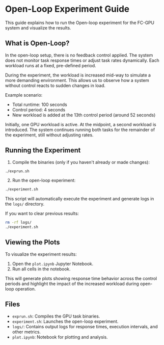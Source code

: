 # Open-Loop Experiment Guide

This guide explains how to run the Open-loop experiment for the FC-GPU system and visualize the results.

## What is Open-Loop?

In the open-loop setup, there is no feedback control applied. The system does not monitor task response times or adjust task rates dynamically. Each workload runs at a fixed, pre-defined period.

During the experiment, the workload is increased mid-way to simulate a more demanding environment. This allows us to observe how a system without control reacts to sudden changes in load.

Example scenario:
- Total runtime: 100 seconds
- Control period: 4 seconds
- New workload is added at the 13th control period (around 52 seconds)

Initially, one GPU workload is active. At the midpoint, a second workload is introduced. The system continues running both tasks for the remainder of the experiment, still without adjusting rates.

## Running the Experiment

1. Compile the binaries (only if you haven't already or made changes):

```bash
./exprun.sh
```

2. Run the open-loop experiment:

```bash
./experiment.sh
```

This script will automatically execute the experiment and generate logs in the `logs/` directory.

If you want to clear previous results:

```bash
rm -rf logs/
./experiment.sh
```

## Viewing the Plots

To visualize the experiment results:

1. Open the `plot.ipynb` Jupyter Notebook.
2. Run all cells in the notebook.

This will generate plots showing response time behavior across the control periods and highlight the impact of the increased workload during open-loop operation.

## Files

- `exprun.sh`: Compiles the GPU task binaries.
- `experiment.sh`: Launches the open-loop experiment.
- `logs/`: Contains output logs for response times, execution intervals, and other metrics.
- `plot.ipynb`: Notebook for plotting and analysis.
